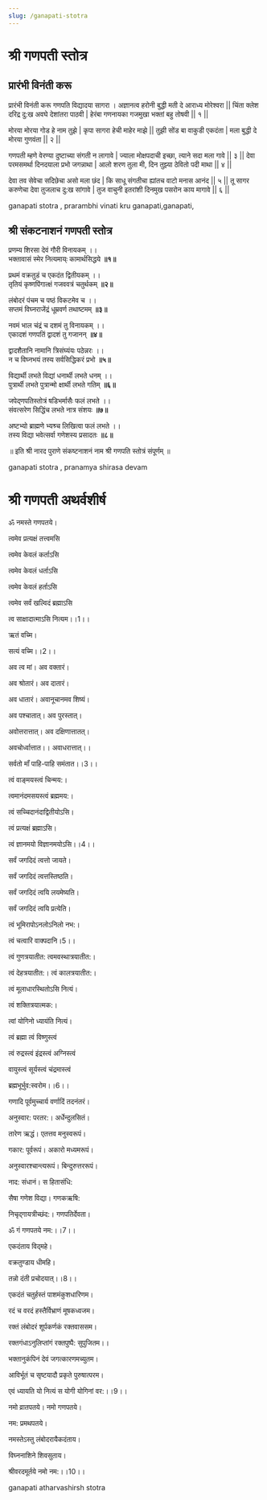 ```yaml
---
slug: /ganapati-stotra
---
```

# श्री गणपती स्तोत्र

## प्रारंभी विनंती करू

प्रारंभी विनंती करू गणपति विद्यादया सागरा ।
अज्ञानत्व हरोनी बुद्धी मती दे आराध्य मोरेश्वरा ||
चिंता क्लेश दरिद्र दु:ख अवघे देशांतरा पाठवी |
हेरंबा गणनायका गजमुखा भक्तां बहु तोषवी || १ ||

मोरया मोरया गोड हे नाम तुझे |
कृपा सागरा हेची माहेर माझे ||
तुझी सोंड बा वाकुडी एकदंता |
मला बुद्धी दे मोरया गुणवंता || २ ||

गणपती म्हणे वेरण्या दुष्टाच्या संगती न लागावे |
ज्याला मोक्षपदाची इच्छा, त्याने सदा मला गावे || ३ ||
देवा परमसमर्था दिनदयाला प्रभो जगन्नाथा |
आलो शरण तुला मी, दिन तुझ्या ठेवितो पदी माथा || ४ ||

देवा तव सेवेचा सदिछेचा असो मला छंद |
कि साधू संगतीचा ह्यांतच वाटो मनास आनंद || ५ ||
तू सागर करुणेचा देवा तुजलाच दु:ख सांगावे |
तुज वाचुनी इतरांशी दिनमुख पसरोन काय मागावे || ६ ||

<span class='index-text'> ganapati stotra , prarambhi vinati kru ganapati,ganapati,</span>

## श्री संकटनाशनं गणपती स्तोत्र


प्रणम्य शिरसा देवं गौरी विनायकम् ।।<br />
भक्तावासं स्मेर नित्यमाय्ः कामार्थसिद्धये **॥१॥**

प्रथमं वक्रतुडं च एकदंत द्वितीयकम् ।।<br />
तृतियं कृष्णपिंगात्क्षं गजववत्रं चतुर्थकम् **॥२॥**

लंबोदरं पंचम च पष्ठं विकटमेव च ।।<br />
सप्तमं विघ्नराजेंद्रं धूम्रवर्ण तथाष्टमम् **॥३॥**

नवमं भाल चंद्रं च दशमं तु विनायकम् ।।<br />
एकादशं गणपतिं द्वादशं तु गजानन् **॥४॥**

द्वादशैतानि नामानि त्रिसंघ्यंयः पठेन्नरः ।।<br />
न च विघ्नभयं तस्य सर्वसिद्धिकरं प्रभो **॥५॥**

विद्यार्थी लभते विद्यां धनार्थी लभते धनम् ।।<br />
पुत्रार्थी लभते पुत्रान्मो क्षार्थी लभते गतिम् **॥६॥**

जपेद्णपतिस्तोत्रं षडिभर्मासैः फलं लभते ।।<br />
संवत्सरेण सिद्धिंच लभते नात्र संशयः **॥७॥**

अष्टभ्यो ब्राह्मणे भ्यश्र्च लिखित्वा फलं लभते ।।<br />
तस्य विद्या भवेत्सर्वा गणेशस्य प्रसादतः **॥८॥**

॥ इति श्री नारद पुराणे संकष्टनाशनं नाम श्री गणपति स्तोत्रं संपूर्णम् ॥

<span class='index-text'> ganapati stotra , pranamya shirasa devam </span>

# श्री गणपती अथर्वशीर्ष


ॐ नमस्ते गणपतये। 

त्वमेव प्रत्यक्षं तत्त्वमसि 

त्वमेव केवलं कर्ताऽसि 

त्वमेव केवलं धर्ताऽसि 

त्वमेव केवलं हर्ताऽसि 

त्वमेव सर्वं खल्विदं ब्रह्माऽसि 

त्व साक्षादात्माऽसि नित्यम।।1।।

ऋतं वच्मि। 

सत्यं वच्मि।।2।।

अव त्व मां। अव वक्तारं। 

अव श्रोतारं। अव दातारं। 

अव धातारं। अवानूचानमव शिष्यं। 

अव पश्‍चातात्। अव पुरस्तात्। 

अवोत्तरात्तात्। अव दक्षिणात्तातत्। 

अवचोर्ध्वात्तात।। अवाधरात्तात्।। 

सर्वतो मॉं पाहि-पाहि समंतात।।3।।

त्वं वाङ्‌मयस्त्वं चिन्मय:। 

त्वमानंदमसयस्त्वं ब्रह्ममय:। 

त्वं सच्चिदानंदाद्वितीयोऽसि। 

त्वं प्रत्यक्षं ब्रह्माऽसि। 

त्वं ज्ञानमयो विज्ञानमयोऽसि।।4।।

सर्वं जगदिदं त्वत्तो जायते। 

सर्वं जगदिदं त्वत्तस्तिष्ठति। 

सर्वं जगदिदं त्वयि लयमेष्यति। 

सर्वं जगदिदं त्वयि प्रत्येति। 

त्वं भूमिरापोऽनलोऽनिलो नभ:। 

त्वं चत्वारि वाक्पदानि।5।।

त्वं गुणत्रयातीत: त्वमवस्थात्रयातीत:। 

त्वं देहत्रयातीत:। त्वं कालत्रयातीत:। 

त्वं मूलाधारस्थितोऽसि नित्यं। 

त्वं शक्तित्रयात्मक:। 

त्वां योगिनो ध्यायंति नित्यं। 

त्वं ब्रह्मा त्वं विष्णुस्त्वं 

त्वं रुद्रस्त्वं इंद्रस्त्वं अग्निस्त्वं 

वायुस्त्वं सूर्यस्त्वं चंद्रमास्त्वं 

ब्रह्मभूर्भुव:स्वरोम।।6।। 


गणादि पूर्वमुच्चार्य वर्णादिं तदनंतरं। 

अनुस्वार: परतर:। अर्धेन्दुलसितं। 

तारेण ऋद्धं। एतत्तव मनुस्वरूपं। 

गकार: पूर्वरूपं। अकारो मध्यमरूपं। 

अनुस्वारश्‍चान्त्यरूपं। बिन्दुरुत्तररूपं। 

नाद: संधानं। स हितासंधि: 

सैषा गणेश विद्या। गणकऋषि: 

निचृद्गायत्रीच्छंद:। गणपतिर्देवता। 

ॐ गं गणपतये नम:।।7।।

एकदंताय विद्‌महे। 

वक्रतुण्डाय धीमहि। 

तन्नो दंती प्रचोदयात्।।8।।

एकदंतं चतुर्हस्तं पाशमंकुशधारिणम। 

रदं च वरदं हस्तैर्विभ्राणं मूषकध्वजम। 

रक्तं लंबोदरं शूर्पकर्णकं रक्तवाससम। 

रक्तगंधाऽनुलिप्तांगं रक्तपुष्पै: सुपुजितम।। 

भक्तानुकंपिनं देवं जगत्कारणमच्युतम। 

आविर्भूतं च सृष्टयादौ प्रकृते पुरुषात्परम। 

एवं ध्यायति यो नित्यं स योगी योगिनां वर:।।9।। 


नमो व्रातपतये। नमो गणपतये। 

नम: प्रमथपतये। 

नमस्तेऽस्तु लंबोदरायैकदंताय। 

विघ्ननाशिने शिवसुताय। 

श्रीवरदमूर्तये नमो नम:।।10।।

<span class='index-text'> ganapati atharvashirsh stotra  </span>